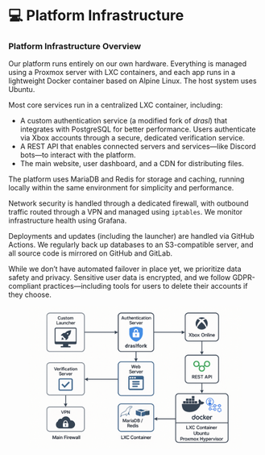 # 💻 Platform Infrastructure

### **Platform Infrastructure Overview**

Our platform runs entirely on our own hardware. Everything is managed using a Proxmox server with LXC containers, and each app runs in a lightweight Docker container based on Alpine Linux. The host system uses Ubuntu.

Most core services run in a centralized LXC container, including:

* A custom authentication service (a modified fork of _drasl_) that integrates with PostgreSQL for better performance. Users authenticate via Xbox accounts through a secure, dedicated verification service.
* A REST API that enables connected servers and services—like Discord bots—to interact with the platform.
* The main website, user dashboard, and a CDN for distributing files.

The platform uses MariaDB and Redis for storage and caching, running locally within the same environment for simplicity and performance.

Network security is handled through a dedicated firewall, with outbound traffic routed through a VPN and managed using `iptables`. We monitor infrastructure health using Grafana.

Deployments and updates (including the launcher) are handled via GitHub Actions. We regularly back up databases to an S3-compatible server, and all source code is mirrored on GitHub and GitLab.

While we don’t have automated failover in place yet, we prioritize data safety and privacy. Sensitive user data is encrypted, and we follow GDPR-compliant practices—including tools for users to delete their accounts if they choose.

<figure><img src="../.gitbook/assets/5yayj7t.png" alt=""><figcaption></figcaption></figure>
